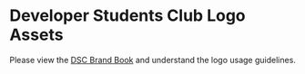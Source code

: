 # Developer Students Club Logo Assets

Please view the [DSC Brand Book](https://github.com/so-sc/open-design/GDSC/) and understand the logo usage guidelines.